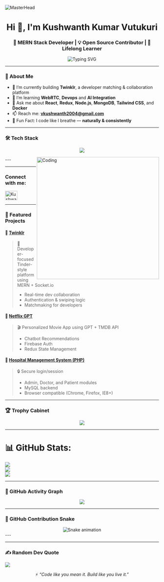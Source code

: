 <!-- GitHub Profile README for Kushwanth Kumar Vutukuri -->
<!-- Web Dev Banner -->
![MasterHead](https://user-images.githubusercontent.com/80781196/190216139-7697aa5a-c9a0-4bd6-80bf-3aca76a2e1c8.gif)


<h1 align="center">Hi 👋, I'm Kushwanth Kumar Vutukuri</h1>
<h3 align="center">🚀 MERN Stack Developer | 💡 Open Source Contributor | 🎯 Lifelong Learner</h3>

<p align="center">
  <img src="https://readme-typing-svg.herokuapp.com?font=Fira+Code&size=24&pause=1000&color=F75C7E&center=true&vCenter=true&width=435&lines=Full+Stack+Developer;MERN+Stack+Engineer;React+%2B+Node+%2B+MongoDB+Lover;Build+Something+Great+Together!" alt="Typing SVG" />
</p>

---

### 💫 About Me
- 🔭 I’m currently building **Twinklr**, a developer matching & collaboration platform  
- 🌱 I’m learning **WebRTC**, **Devops** and **AI Integration**  
- 💬 Ask me about **React**, **Redux**, **Node.js**, **MongoDB**, **Tailwind CSS**, and **Docker**  
- 📫 Reach me: **[vkushwanth2004@gmail.com](mailto:vkushwanth2004@gmail.com)**  
- 🧠 Fun Fact: I code like I breathe — **naturally & consistently**
 ---
### 🛠 Tech Stack

<p align="center">
  <img src="https://skillicons.dev/icons?i=html,css,js,react,redux,nodejs,express,mongodb,firebase,tailwind,bootstrap,git,github,vscode,postman,aws,cpp,docker,figma,linux,jenkins" />
</p>
 ---

<!-- Programmer GIF -->
<img align="right" alt="Coding" width="400" src="https://cdn.dribbble.com/users/1162077/screenshots/3848914/programmer.gif">

---

<!-- Social Media -->
<h3 align="left">Connect with me:</h3>
<p align="left">

<a href="https://www.linkedin.com/in/kushwanth-kumar-vutukuri-95a844252/" target="_blank"><img align="center" src="https://raw.githubusercontent.com/rahuldkjain/github-profile-readme-generator/master/src/images/icons/Social/linked-in-alt.svg" alt="Kushwanth-linkdin" height="30" width="40" /></a>



---

### 🚀 Featured Projects

#### 🌟 [Twinklr](https://github.com/Kushwanth-004/DevTinder-web)
> 💬 Developer-focused Tinder-style platform using MERN + Socket.io  
> - Real-time dev collaboration  
> - Authentication & swiping logic  
> - Matchmaking for developers

#### 🎥 [Netflix GPT](https://github.com/Kushwanth-004/netflix-gpt)
> 🎬 Personalized Movie App using GPT + TMDB API  
> - Chatbot Recommendations  
> - Firebase Auth  
> - Redux State Management

#### 🏥 [Hospital Management System (PHP)](https://github.com/Kushwanth-004/hospital-management)
> 🔒 Secure login/session  
> - Admin, Doctor, and Patient modules  
> - MySQL backend  
> - Browser compatible (Chrome, Firefox, IE8+)

---

### 🏆 Trophy Cabinet

<p align="center">
  <img src="https://github-profile-trophy.vercel.app/?username=Kushwanth-004&theme=radical&no-frame=true&title=Stars,Followers,Commits,Repositories,Issues,PullRequest,MultiLanguage" />
</p>

---


# 📊 GitHub Stats:
![](https://github-readme-stats.vercel.app/api?username=Kushwanth-004&theme=dark&hide_border=false&include_all_commits=false&count_private=false)<br/>
![](https://github-readme-streak-stats.herokuapp.com/?user=Kushwanth-004&theme=dark&hide_border=false)<br/>
![](https://github-readme-stats.vercel.app/api/top-langs/?username=Kushwanth-004&theme=dark&hide_border=false&include_all_commits=false&count_private=false&layout=compact)

---

### 🧠 GitHub Activity Graph

<p align="center">
  <img src="https://github-readme-activity-graph.vercel.app/graph?username=Kushwanth-004&theme=dracula&area=true&hide_border=true" />
</p>

---

### 🐍 GitHub Contribution Snake
<div align="center">
  <img src="https://profile-readme-generator.com/assets/snake.svg" alt="Snake animation" />
</div>
---



---
### ✍️ Random Dev Quote
![](https://quotes-github-readme.vercel.app/api?type=horizontal&theme=radical)


<p align="center">
  ⚡ <em>“Code like you mean it. Build like you live it.”</em>
</p>
